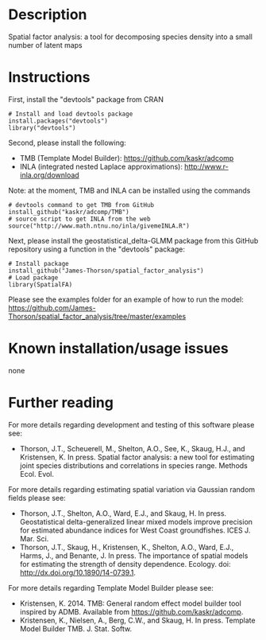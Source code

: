 Description
=======================

Spatial factor analysis: a tool for decomposing species density into a small number of latent maps


Instructions
=============
First, install the "devtools" package from CRAN

    # Install and load devtools package
    install.packages("devtools")
    library("devtools")

Second, please install the following:
* TMB (Template Model Builder): https://github.com/kaskr/adcomp
* INLA (integrated nested Laplace approximations): http://www.r-inla.org/download

Note: at the moment, TMB and INLA can be installed using the commands 

    # devtools command to get TMB from GitHub
    install_github("kaskr/adcomp/TMB") 
    # source script to get INLA from the web
    source("http://www.math.ntnu.no/inla/givemeINLA.R")  
    
Next, please install the geostatistical_delta-GLMM package from this GitHub repository using a function in the "devtools" package:

    # Install package
    install_github("James-Thorson/spatial_factor_analysis") 
    # Load package
    library(SpatialFA)

Please see the examples folder for an example of how to run the model:
https://github.com/James-Thorson/spatial_factor_analysis/tree/master/examples

Known installation/usage issues
=============
none

Further reading
=============

For more details regarding development and testing of this software please see:

* Thorson, J.T., Scheuerell, M., Shelton, A.O., See, K., Skaug, H.J., and Kristensen, K. In press. Spatial factor analysis: a new tool for estimating joint species distributions and correlations in species range. Methods Ecol. Evol.

For more details regarding estimating spatial variation via Gaussian random fields please see:

* Thorson, J.T., Shelton, A.O., Ward, E.J., and Skaug, H. In press. Geostatistical delta-generalized linear mixed models improve precision for estimated abundance indices for West Coast groundfishes. ICES J. Mar. Sci.
* Thorson, J.T., Skaug, H., Kristensen, K., Shelton, A.O., Ward, E.J., Harms, J., and Benante, J. In press. The importance of spatial models for estimating the strength of density dependence. Ecology. doi: http://dx.doi.org/10.1890/14-0739.1.

For more details regarding Template Model Builder please see:

* Kristensen, K. 2014. TMB: General random effect model builder tool inspired by ADMB. Available from https://github.com/kaskr/adcomp.
* Kristensen, K., Nielsen, A., Berg, C.W., and Skaug, H. In press. Template Model Builder TMB. J. Stat. Softw.

